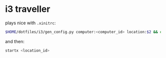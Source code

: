 # i3 traveller

plays nice with ```.xinitrc```:

```bash
$HOME/dotfiles/i3/gen_config.py computer:<computer_id> location:$2 && exec i3
```

and then:

```bash
startx <location_id>
```
